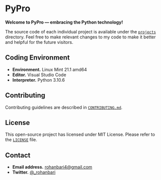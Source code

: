 # PyPro

**Welcome to PyPro — embracing the Python technology!**

The source code of each individual project is available under the
[`projects`](./src) directory. Feel free to make relevant changes to my code to
make it better and helpful for the future visitors.

## Coding Environment

-   **Environment.** Linux Mint 21.1 amd64
-   **Editor.** Visual Studio Code
-   **Interpreter.** Python 3.10.6

## Contributing

Contributing guidelines are described in [`CONTRIBUTING.md`](./CONTRIBUTING.md).

## License

This open-source project has licensed under MIT License.
Please refer to the [`LICENSE`](./LICENSE) file.

## Contact

-   **Email address.** rohanbari4@gmail.com
-   **Twitter.** [@\_rohanbari](https://twitter.com/_rohanbari)
